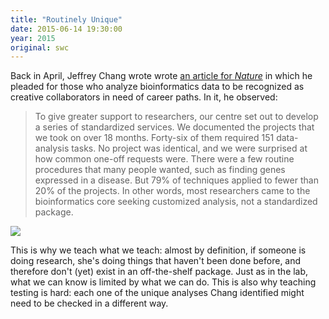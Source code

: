 ```yaml
---
title: "Routinely Unique"
date: 2015-06-14 19:30:00
year: 2015
original: swc
---
```

<p>
  Back in April,
  Jeffrey Chang wrote wrote
  <a href="http://www.nature.com/news/core-services-reward-bioinformaticians-1.17251">an article for <em>Nature</em></a>
  in which he pleaded for those who analyze bioinformatics data
  to be recognized as creative collaborators in need of career paths.
  In it, he observed:
</p>
<blockquote>
  <p>
    To give greater support to researchers,
    our centre set out to develop a series of standardized services.
    We documented the projects that we took on over 18 months.
    Forty-six of them required 151 data-analysis tasks.
    No project was identical,
    and we were surprised at how common one-off requests were.
    There were a few routine procedures that many people wanted,
    such as finding genes expressed in a disease.
    But 79% of techniques applied to fewer than 20% of the projects.
    In other words,
    most researchers came to the bioinformatics core seeking customized analysis,
    not a standardized package.
  </p>
</blockquote>
<p>
  <img src="{{'/files/2015/06/Bio2.jpg' | relative_url}}" class="centered">
</p>
<p>
  This is why we teach what we teach:
  almost by definition,
  if someone is doing research,
  she's doing things that haven't been done before,
  and therefore don't (yet) exist in an off-the-shelf package.
  Just as in the lab,
  what we can know is limited by what we can do.
  This is also why
  teaching testing is hard:
  each one of the unique analyses Chang identified might need to be checked in a different way.
</p>
